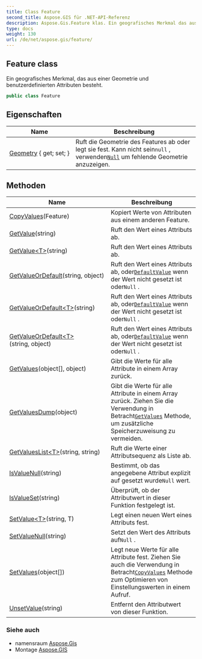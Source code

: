 ```yaml
---
title: Class Feature
second_title: Aspose.GIS für .NET-API-Referenz
description: Aspose.Gis.Feature klas. Ein geografisches Merkmal das aus einer Geometrie und benutzerdefinierten Attributen besteht.
type: docs
weight: 130
url: /de/net/aspose.gis/feature/
---
```

## Feature class

Ein geografisches Merkmal, das aus einer Geometrie und benutzerdefinierten Attributen besteht.

```csharp
public class Feature
```

## Eigenschaften

| Name | Beschreibung |
| --- | --- |
| [Geometry](../../aspose.gis/feature/geometry/) { get; set; } | Ruft die Geometrie des Features ab oder legt sie fest. Kann nicht sein`null` , verwenden[`Null`](../../aspose.gis.geometries/geometry/null/) um fehlende Geometrie anzuzeigen. |

## Methoden

| Name | Beschreibung |
| --- | --- |
| [CopyValues](../../aspose.gis/feature/copyvalues/)(Feature) | Kopiert Werte von Attributen aus einem anderen Feature. |
| [GetValue](../../aspose.gis/feature/getvalue/#getvalue)(string) | Ruft den Wert eines Attributs ab. |
| [GetValue&lt;T&gt;](../../aspose.gis/feature/getvalue/#getvalue_1)(string) | Ruft den Wert eines Attributs ab. |
| [GetValueOrDefault](../../aspose.gis/feature/getvalueordefault/#getvalueordefault)(string, object) | Ruft den Wert eines Attributs ab, oder[`DefaultValue`](../featureattribute/defaultvalue/) wenn der Wert nicht gesetzt ist oder`Null` . |
| [GetValueOrDefault&lt;T&gt;](../../aspose.gis/feature/getvalueordefault/#getvalueordefault_1)(string) | Ruft den Wert eines Attributs ab, oder[`DefaultValue`](../featureattribute/defaultvalue/) wenn der Wert nicht gesetzt ist oder`Null` . |
| [GetValueOrDefault&lt;T&gt;](../../aspose.gis/feature/getvalueordefault/#getvalueordefault_2)(string, object) | Ruft den Wert eines Attributs ab, oder[`DefaultValue`](../featureattribute/defaultvalue/) wenn der Wert nicht gesetzt ist oder`Null` . |
| [GetValues](../../aspose.gis/feature/getvalues/)(object[], object) | Gibt die Werte für alle Attribute in einem Array zurück. |
| [GetValuesDump](../../aspose.gis/feature/getvaluesdump/)(object) | Gibt die Werte für alle Attribute in einem Array zurück. Ziehen Sie die Verwendung in Betracht[`GetValues`](./getvalues/) Methode, um zusätzliche Speicherzuweisung zu vermeiden. |
| [GetValuesList&lt;T&gt;](../../aspose.gis/feature/getvalueslist/)(string, string) | Ruft die Werte einer Attributsequenz als Liste ab. |
| [IsValueNull](../../aspose.gis/feature/isvaluenull/)(string) | Bestimmt, ob das angegebene Attribut explizit auf gesetzt wurde`Null` wert. |
| [IsValueSet](../../aspose.gis/feature/isvalueset/)(string) | Überprüft, ob der Attributwert in dieser Funktion festgelegt ist. |
| [SetValue&lt;T&gt;](../../aspose.gis/feature/setvalue/)(string, T) | Legt einen neuen Wert eines Attributs fest. |
| [SetValueNull](../../aspose.gis/feature/setvaluenull/)(string) | Setzt den Wert des Attributs auf`Null` . |
| [SetValues](../../aspose.gis/feature/setvalues/)(object[]) | Legt neue Werte für alle Attribute fest. Ziehen Sie auch die Verwendung in Betracht[`CopyValues`](./copyvalues/) Methode zum Optimieren von Einstellungswerten in einem Aufruf. |
| [UnsetValue](../../aspose.gis/feature/unsetvalue/)(string) | Entfernt den Attributwert von dieser Funktion. |

### Siehe auch

* namensraum [Aspose.Gis](../../aspose.gis/)
* Montage [Aspose.GIS](../../)


